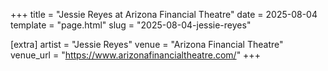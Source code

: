 +++
title = "Jessie Reyes at Arizona Financial Theatre"
date = 2025-08-04
template = "page.html"
slug = "2025-08-04-jessie-reyes"

[extra]
artist = "Jessie Reyes"
venue = "Arizona Financial Theatre"
venue_url = "https://www.arizonafinancialtheatre.com/"
+++

